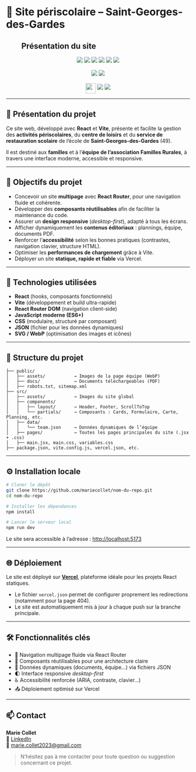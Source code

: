 # 🏫 Site périscolaire – Saint-Georges-des-Gardes

##   Présentation du site

<p align="center">
  <!-- Technologies principales -->
  <img src="https://img.shields.io/badge/React-61DAFB?style=for-the-badge&logo=react&logoColor=black" />
  <img src="https://img.shields.io/badge/Vite-646CFF?style=for-the-badge&logo=vite&logoColor=white" />
  <img src="https://img.shields.io/badge/JavaScript-000000?style=for-the-badge&logo=javascript&logoColor=F7DF1E" />
  <img src="https://img.shields.io/badge/CSS3-1572B6?style=for-the-badge&logo=css3&logoColor=white" />
  <img src="https://img.shields.io/badge/JSON-333333?style=for-the-badge&logo=json&logoColor=white" />
  <img src="https://img.shields.io/badge/Docs-Included-brightgreen?style=for-the-badge&logo=readthedocs&logoColor=white" />
  <br /><br />

  <!-- Accessibilité et design -->
  <img src="https://img.shields.io/badge/Responsive-Design-1E90FF?style=for-the-badge&logo=responsive&logoColor=white" />
  <img src="https://img.shields.io/badge/Accessibility-Ready-228B22?style=for-the-badge&logo=accessibility&logoColor=white" />
  <br /><br />

  <!-- Statut & Qualité -->
  <img src="https://forthebadge.com/images/badges/built-with-love.svg" style="height:28px; vertical-align:middle;" />
  <img src="https://img.shields.io/badge/Production-Vercel-000000?style=for-the-badge&logo=vercel&logoColor=white" />
  <img src="https://img.shields.io/badge/Test%C3%A9-Manuellement-87CEEB?style=for-the-badge&logo=testinglibrary&logoColor=white" />
</p>

---

## 📝 Présentation du projet

Ce site web, développé avec **React** et **Vite**, présente et facilite la gestion des **activités périscolaires**, du **centre de loisirs** et du **service de restauration scolaire** de l’école de **Saint-Georges-des-Gardes** (49).

Il est destiné aux **familles** et à l’**équipe de l’association Familles Rurales**, à travers une interface moderne, accessible et responsive.

---

## 🎯 Objectifs du projet

- Concevoir un site **multipage** avec **React Router**, pour une navigation fluide et cohérente.
- Développer des **composants réutilisables** afin de faciliter la maintenance du code.
- Assurer un **design responsive** (*desktop-first*), adapté à tous les écrans.
- Afficher dynamiquement les **contenus éditoriaux** : plannings, équipe, documents PDF.
- Renforcer l’**accessibilité** selon les bonnes pratiques (contrastes, navigation clavier, structure HTML).
- Optimiser les **performances de chargement** grâce à Vite.
- Déployer un site **statique, rapide et fiable** via Vercel.

---

## 🚀 Technologies utilisées

- **React** (hooks, composants fonctionnels)
- **Vite** (développement et build ultra-rapide)
- **React Router DOM** (navigation client-side)
- **JavaScript moderne (ES6+)**
- **CSS** (modulaire, structuré par composant)
- **JSON** (fichier pour les données dynamiques)
- **SVG / WebP** (optimisation des images et icônes)

---

## 🧱 Structure du projet

```
├── public/
│   ├── assets/           → Images de la page équipe (WebP)
│   ├── docs/             → Documents téléchargeables (PDF)
│   ├── robots.txt, sitemap.xml
├── src/
│   ├── assets/           → Images du site global
│   ├── components/
│   │   ├── layout/       → Header, Footer, ScrollToTop
│   │   └── partials/     → Composants : Cards, Formulaire, Carte, Planning, etc.
│   ├── data/
│   │   └── team.json     → Données dynamiques de l’équipe
│   ├── pages/            → Toutes les pages principales du site (.jsx + .css)
│   ├── main.jsx, main.css, variables.css
├── package.json, vite.config.js, vercel.json, etc.
```

---

## ⚙️ Installation locale

```bash
# Cloner le dépôt
git clone https://github.com/mariecollet/nom-du-repo.git
cd nom-du-repo

# Installer les dépendances
npm install

# Lancer le serveur local
npm run dev
```

Le site sera accessible à l’adresse : [http://localhost:5173](http://localhost:5173)

---

## 🌐 Déploiement

Le site est déployé sur [**Vercel**](https://vercel.com/), plateforme idéale pour les projets React statiques.

- Le fichier `vercel.json` permet de configurer proprement les redirections (notamment pour la page 404).
- Le site est automatiquement mis à jour à chaque push sur la branche principale.

---

## 🛠️ Fonctionnalités clés

- 🧭 Navigation multipage fluide via React Router
- 🧱 Composants réutilisables pour une architecture claire
- 📄 Données dynamiques (documents, équipe…) via fichiers JSON
- 🌓 Interface responsive *desktop-first*
- ♿ Accessibilité renforcée (ARIA, contraste, clavier…)
- 📤 Déploiement optimisé sur Vercel

---

## 📫 Contact

**Marie Collet**  
🔗 [LinkedIn](https://www.linkedin.com/in/marie-collet-2a0278220)  
📧 marie.collet2023@gmail.com  

> N’hésitez pas à me contacter pour toute question ou suggestion concernant ce projet.
